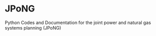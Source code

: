 # JPoNG
 Python Codes and Documentation for the joint power and natural gas systems planning (JPoNG)
